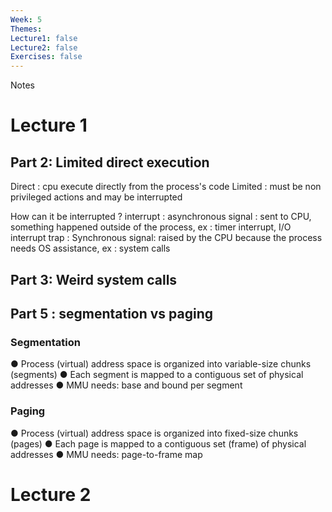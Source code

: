 ```yaml
---
Week: 5
Themes: 
Lecture1: false
Lecture2: false
Exercises: false
---
```


  

 Notes

  

# Lecture 1
## Part 2: Limited direct execution
Direct : cpu execute directly from the process's code
Limited : must be non privileged actions and may be interrupted 


How can it be interrupted ?
interrupt : asynchronous signal : sent to CPU, something happened outside of the process, ex : timer interrupt, I/O interrupt
trap : Synchronous signal: raised by the CPU because the process needs OS assistance, ex : system calls


## Part 3: Weird system calls


## Part 5 : segmentation vs paging

### Segmentation 
● Process (virtual) address space is organized into variable-size chunks (segments)
● Each segment is mapped to a contiguous set of physical addresses 
● MMU needs: base and bound per segment
### Paging 
● Process (virtual) address space is organized into fixed-size chunks (pages) 
● Each page is mapped to a contiguous set (frame) of physical addresses 
● MMU needs: page-to-frame map
  

# Lecture 2
